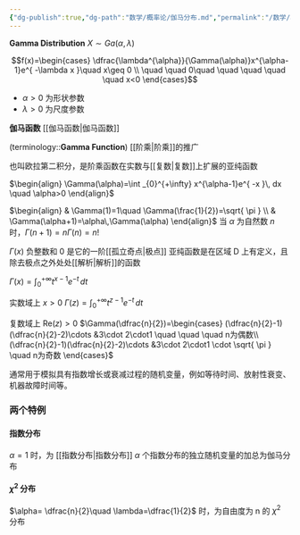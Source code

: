 ```yaml
---
{"dg-publish":true,"dg-path":"数学/概率论/伽马分布.md","permalink":"/数学/概率论/伽马分布/","dgPassFrontmatter":true,"noteIcon":"","created":"2024-05-21T15:20:27.941+08:00","updated":"2024-06-12T19:37:51.848+08:00"}
---
```


**Gamma Distribution**
$X\sim Ga(\alpha,\lambda)$

$$f(x)=\begin{cases}
\dfrac{\lambda^{\alpha}}{\Gamma(\alpha)}x^{\alpha-1}e^{ -\lambda x }\quad x\geq 0 \\
\quad \quad 0\quad \quad \quad \quad \quad x<0
\end{cases}$$
- $\alpha>0$ 为形状参数
- $\lambda>0$ 为尺度参数

**伽马函数**
[[伽马函数\|伽马函数]]

<div class="transclusion internal-embed is-loaded"><div class="markdown-embed">



(terminology::**Gamma Function**)
[[阶乘\|阶乘]]的推广

也叫欧拉第二积分，是阶乘函数在实数与[[复数\|复数]]上扩展的亚纯函数


$\begin{align}
\Gamma(\alpha)=\int _{0}^{+\infty} x^{\alpha-1}e^{ -x }\, dx \quad \alpha>0
\end{align}$

$\begin{align}
 & \Gamma(1)=1\quad \Gamma(\frac{1}{2})=\sqrt{ \pi } \\
 & \Gamma(\alpha+1)=\alpha\,\Gamma(\alpha)
\end{align}$
当 $\alpha$ 为自然数 $n$ 时，$\Gamma(n+1)=n\Gamma(n)=n!$



$\Gamma(x)$
负整数和 0 是它的一阶[[孤立奇点\|极点]]
亚纯函数是在区域 D 上有定义，且除去极点之外处处[[解析\|解析]]的函数


$\Gamma(x)=\int _{0}^{+\infty} t^{x-1}e^{-t}\, dt$    

实数域上 $x>0$
$\Gamma(z)=\int _{0}^{+\infty} t^{z-1}e^{-t}\, dt$


复数域上 $\mathrm{Re} (z)>0$
$\Gamma(\dfrac{n}{2})=\begin{cases}
(\dfrac{n}{2}-1)(\dfrac{n}{2}-2)\cdots &3\cdot 2\cdot1 \quad \quad \quad n为偶数\\
(\dfrac{n}{2}-1)(\dfrac{n}{2}-2)\cdots &3\cdot 2\cdot1 \cdot \sqrt{ \pi }  \quad n为奇数
\end{cases}$





</div></div>



通常用于模拟具有指数增长或衰减过程的随机变量，例如等待时间、放射性衰变、机器故障时间等。

### 两个特例
#### 指数分布
$\alpha=1$ 时，为 [[指数分布\|指数分布]]
$\alpha$ 个指数分布的独立随机变量的加总为伽马分布
####  $\chi^{2}$ 分布
$\alpha= \dfrac{n}{2}\quad \lambda=\dfrac{1}{2}$ 时，为自由度为 n 的 $\chi^{2}$ 分布



